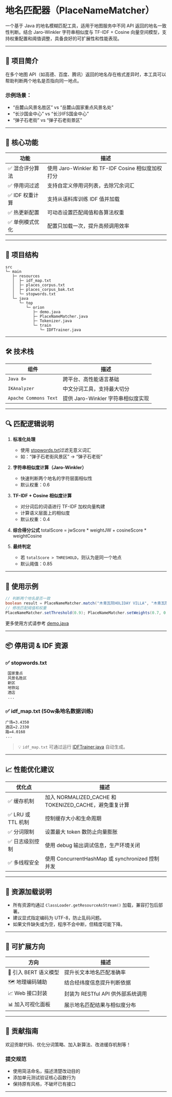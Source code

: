 # 地名匹配器（PlaceNameMatcher）

一个基于 Java 的地名模糊匹配工具，适用于地图服务中不同 API 返回的地名一致性判断。结合 Jaro-Winkler 字符串相似度与 TF-IDF + Cosine 向量空间模型，支持权重配置和阈值调整，具备良好的可扩展性和性能表现。

---

## 📌 项目简介

在多个地图 API（如高德、百度、腾讯）返回的地名存在格式差异时，本工具可以帮助判断两个地名是否指向同一地点。

### 示例场景：
- “岳麓山风景名胜区” vs “岳麓山国家重点风景名处”
- “长沙国金中心” vs “长沙IFS国金中心”
- “弹子石老街” vs “弹子石老街景区”

---

## 🧩 核心功能

| 功能 | 描述 |
|------|------|
| ✅ 混合评分算法 | 使用 Jaro-Winkler 和 TF-IDF Cosine 相似度加权打分 |
| ✅ 停用词过滤 | 支持自定义停用词列表，去除冗余词汇 |
| ✅ IDF 权重计算 | 支持从语料库训练 IDF 值并加载 |
| ✅ 热更新配置 | 可动态设置匹配阈值和各算法权重 |
| ✅ 单例模式优化 | 配置只加载一次，提升高频调用效率 |

---

## 📁 项目结构
```
src
└─ main
   ├─ resources
   │  ├─ idf_map.txt
   │  ├─ places_corpus.txt
   │  ├─ places_corpus_bak.txt
   │  └─ stopwords.txt
   └─ java
      └─ top
         └─ orion
            ├─ demo.java
            ├─ PlaceNameMatcher.java
            ├─ Tokenizer.java
            └─ train
               └─ IDFTrainer.java
```

---

## 🛠 技术栈

| 组件 | 描述 |
|------|------|
| `Java 8+` | 跨平台、高性能语言基础 |
| `IKAnalyzer` | 中文分词工具，支持最大切分 |
| `Apache Commons Text` | 提供 Jaro-Winkler 字符串相似度实现 |

---

## 🔍 匹配逻辑说明

1. **标准化处理**  
   - 使用 [stopwords.txt](https://github.com/A0CBEB339CB02898/PlaceNameMatcher/blob/master/src/main/resources/stopwords.txt)过滤无意义词汇
   - 如：“弹子石老街风景区” → “弹子石老街”

2. **字符串相似度计算（Jaro-Winkler）**
   - 快速判断两个地名的字符层面相似性
   - 默认权重：0.6

3. **TF-IDF + Cosine 相似度计算**
   - 对分词后的词语进行 TF-IDF 加权向量构建
   - 计算语义层面上的相似度
   - 默认权重：0.4

4. **综合得分公式**
   totalScore = jwScore * weightJW + cosineScore * weightCosine
   
5. **最终判定**
   - 若 `totalScore > THRESHOLD`，则认为是同一个地点
   - 默认阈值：0.85

---

## 🧪 使用示例

```java
// 判断两个地名是否一致
boolean result = PlaceNameMatcher.match("木青瓦院HOLIDAY VILLA", "木青瓦院假日别墅");
// 修改匹配阈值和权重
PlaceNameMatcher.setThreshold(0.9); PlaceNameMatcher.setWeights(0.7, 0.3);
```

更多使用方式请参考 [demo.java](https://github.com/A0CBEB339CB02898/PlaceNameMatcher/blob/master/src/main/java/top/orion/demo.java)

---

## 📦 停用词 & IDF 资源

### ✅ stopwords.txt
```txt
 国家重点
 风景名胜区
 新区
 地铁站
 酒店
 ...
```
### ✅ idf_map.txt (50w条地名数据训练)
```txt
广场=3.4350
酒店=2.2330
路=4.0168
...
```

> 💡 `idf_map.txt` 可通过运行 [IDFTrainer.java](https://github.com/A0CBEB339CB02898/PlaceNameMatcher/blob/master/src/main/java/top/orion/train/IDFTrainer.java) 自动生成。

---

## 📈 性能优化建议

| 优化点 | 描述 |
|--------|------|
| ✅ 缓存机制 | 加入 NORMALIZED_CACHE 和 TOKENIZED_CACHE，避免重复计算 |
| ✅ LRU 或 TTL 机制 | 控制缓存大小和生命周期 |
| ✅ 分词限制 | 设置最大 token 数防止向量膨胀 |
| ✅ 日志级别控制 | 使用 debug 输出调试信息，生产环境关闭 |
| ✅ 多线程安全 | 使用 ConcurrentHashMap 或 synchronized 控制并发 |

---

## 📂 资源加载说明

- 所有资源均通过 `ClassLoader.getResourceAsStream()` 加载，兼容打包后部署。
- 建议显式指定编码为 UTF-8，防止乱码问题。
- 如果文件缺失或为空，程序不会中断，但精度可能下降。

---

## 🧠 可扩展方向

| 方向 | 描述 |
|------|------|
| 🔄 引入 BERT 语义模型 | 提升长文本地名匹配准确率 |
| 🗺️ 地理编码辅助 | 结合经纬度信息提升判断依据 |
| 📈 Web 接口封装 | 封装为 RESTful API 供外部系统调用 |
| 📊 加入可视化面板 | 展示地名匹配结果与相似度分布 |

---

## 📝 贡献指南

欢迎贡献代码、优化分词策略、加入新算法、改进缓存机制等！

### 提交规范
- 使用简洁命名，描述清楚改动目的
- 添加单元测试验证核心函数行为
- 保持原有风格，不破坏已有接口

---


